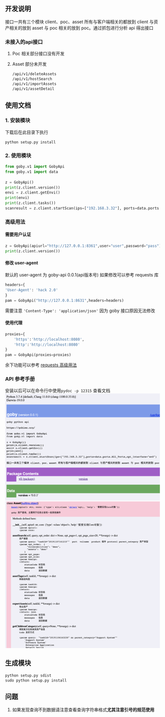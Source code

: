 ## 开发说明

接口一共有三个模块 client、poc、asset 所有与客户端相关的都放到 client 与资产相关的放到 asset 与 poc 相关的放到 poc。通过抓包进行分析 api 得出接口

### 未接入的api接口

1. Poc 相关部分接口没有开发

2. Asset 部分未开发

   ```
   /api/v1/deleteAssets
   /api/v1/hostSearch
   /api/v1/importAssets
   /api/v1/assetDetail
   ```


## 使用文档
### 1. 安装模块
下载后在此目录下执行
```shell
python setup.py install
```
### 2. 使用模块

```python
from goby.v1 import GobyApi
from goby.v1 import data

z = GobyApi()
print(z.client.version())
envi = z.client.getEnvi()
print(envi)
print(z.client.tasks())
scanresult = z.client.startScan(ips=["192.168.3.32"], ports=data.ports.ALL_Ports, opt_interface="en0")
```
### 高级用法
#### 需要用户认证
```python
z = GobyApi(apiurl="http://127.0.0.1:8361",user="user",password="pass")
print(z.client.version())
```
#### 修改 user-agent  
默认的 user-agent 为 goby-api 0.0.1(api版本号)
如果修改可以参考 requests 库
```python
headers={
'User-Agent': 'hack 2.0'
}
pam = GobyApi("http://127.0.0.1:8631",headers=headers)

```
需要注意 `'Content-Type': 'application/json'` 因为 goby 接口原因无法修改
#### 使用代理  
```python
proxies={
    'https':'http://localhost:8080',
    'http':'http://localhost:8080'
}
pam = GobyApi(proxies=proxies)
```

余下功能可以参考 [requests 高级用法](https://2.python-requests.org//en/master/user/advanced/)   
### API 参考手册
安装以后可以在命令行中使用`pydoc -p 12315` 查看文档
![](./doc/goby-index.png)
![](./doc/asset.png)
## 生成模块
```shell
python setup.py sdist
sudo python setup.py install
```
## 问题
 1. 如果发现查询不到数据请注意查看查询字符串格式**尤其注意引号的规范使用**

